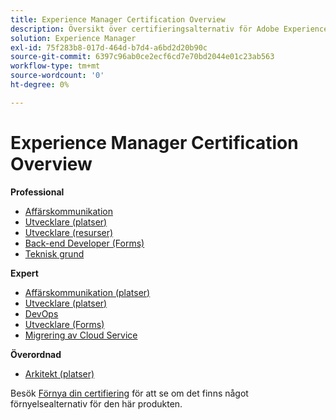 ```yaml
---
title: Experience Manager Certification Overview
description: Översikt över certifieringsalternativ för Adobe Experience Manager
solution: Experience Manager
exl-id: 75f283b8-017d-464d-b7d4-a6bd2d20b90c
source-git-commit: 6397c96ab0ce2ecf6cd7e70bd2044e01c23ab563
workflow-type: tm+mt
source-wordcount: '0'
ht-degree: 0%

---
```


# Experience Manager Certification Overview

**Professional**

* [Affärskommunikation](/help/certifications/aem/aem-p-business.md) <!--AD0-E126-->
* [Utvecklare (platser)](/help/certifications/aem/aem-sites-p-developer.md) <!--AD0-E123-->
* [Utvecklare (resurser)](/help/certifications/aem/aem-assets-p-developer.md) <!--AD0-E129-->
* [Back-end Developer (Forms)](/help/certifications/aem/aem-forms-p-bedeveloper.md) <!--AD0-E127-->
* [Teknisk grund](/help/certifications/aem/aem-p-foundations.md) <!--AD0-E132-->

**Expert**

* [Affärskommunikation (platser)](/help/certifications/aem/aem-sites-e-business.md) <!--AD0-E121-->
* [Utvecklare (platser)](/help/certifications/aem/aem-sites-e-developer.md) <!--AD0-E134-->
* [DevOps](/help/certifications/aem/aem-devops-e-engineer.md) <!--AD0-E124-->
* [Utvecklare (Forms)](/help/certifications/aem/aem-forms-e-developer.md) <!--AD0-E125-->
* [Migrering av Cloud Service](/help/certifications/aem/aem-cs-e-migration.md) <!--AD0-E136-->

**Överordnad**

* [Arkitekt (platser)](/help/certifications/aem/aem-sites-m-architect.md) <!--AD0-E117-->

Besök [Förnya din certifiering](/help/certifications/renew.md) för att se om det finns något förnyelsealternativ för den här produkten.
